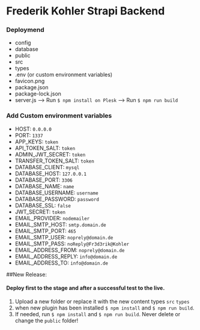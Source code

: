 # Frederik Kohler Strapi Backend 

### Deploymend
- config
- database
- public
- src
- types
- .env (or custom environment variables)
- favicon.png
- package.json
- package-lock.json
- server.js
--> Run `$ npm install on Plesk`
--> Run `$ npm run build`


### Add Custom environment variables
- HOST: `0.0.0.0`
- PORT: `1337`
- APP_KEYS: `token`
- API_TOKEN_SALT: `token`
- ADMIN_JWT_SECRET: `token`
- TRANSFER_TOKEN_SALT: `token`
- DATABASE_CLIENT: `mysql`
- DATABASE_HOST: `127.0.0.1`
- DATABASE_PORT: `3306`
- DATABASE_NAME: `name`
- DATABASE_USERNAME: `username`
- DATABASE_PASSWORD: `password`
- DATABASE_SSL: `false`
- JWT_SECRET: `token`
- EMAIL_PROVIDER: `nodemailer`
- EMAIL_SMTP_HOST: `smtp.domain.de`
- EMAIL_SMTP_PORT: `465`
- EMAIL_SMTP_USER: `noprely@domain.de`
- EMAIL_SMTP_PASS: `noReply@Fr3d3rik@Kohler`
- EMAIL_ADDRESS_FROM: `noprely@domain.de`
- EMAIL_ADDRESS_REPLY: `info@domain.de`
- EMAIL_ADDRESS_TO: `info@domain.de`

##New Release:
#### Deploy first to the stage and after a successful test to the live.
1. Upload a new folder or replace it with the new content types `src` `types`
2. when new plugin has been installed `$ npm install` and `$ npm run build`.
2. If needed, run `$ npm install` and `$ npm run build`. Never delete or change the `public` folder!
